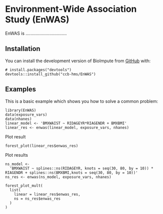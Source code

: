 # Environment‐Wide Association Study (EnWAS)

EnWAS is .................................

## Installation

You can install the development version of BioImpute from [GitHub](https://github.com/) with:

``` {r}
# install.packages("devtools")
devtools::install_github("ccb-hms/EnWAS")
```

## Examples

This is a basic example which shows you how to solve a common problem:

```{r}
library(EnWAS)
data(exposure_vars)
data(nhanes)
linear_model <- 'BMXWAIST ~ RIDAGEYR*RIAGENDR + BMXBMI'
linear_res <- enwas(linear_model, exposure_vars, nhanes)
```


Plot result

```{r}
forest_plot(linear_res$enwas_res)
```

Plot results

```{r}
ns_model <-
  'BMXWAIST ~ splines::ns(RIDAGEYR, knots = seq(30, 80, by = 10)) * RIAGENDR + splines::ns(BMXBMI,knots = seq(30, 80, by = 10))'
ns_res <- enwas(ns_model, exposure_vars, nhanes)

forest_plot_mult(
  list(
    linear = linear_res$enwas_res,
    ns = ns_res$enwas_res
  )
)
```





